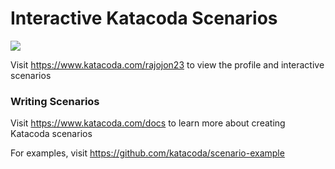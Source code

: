 # Interactive Katacoda Scenarios

[![](http://shields.katacoda.com/katacoda/rajojon23/count.svg)](https://www.katacoda.com/rajojon23 "Get your profile on Katacoda.com")

Visit https://www.katacoda.com/rajojon23 to view the profile and interactive scenarios

### Writing Scenarios
Visit https://www.katacoda.com/docs to learn more about creating Katacoda scenarios

For examples, visit https://github.com/katacoda/scenario-example
